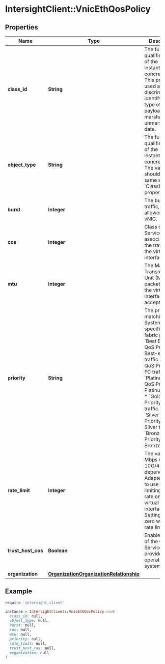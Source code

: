 # IntersightClient::VnicEthQosPolicy

## Properties

| Name | Type | Description | Notes |
| ---- | ---- | ----------- | ----- |
| **class_id** | **String** | The fully-qualified name of the instantiated, concrete type. This property is used as a discriminator to identify the type of the payload when marshaling and unmarshaling data. | [default to &#39;vnic.EthQosPolicy&#39;] |
| **object_type** | **String** | The fully-qualified name of the instantiated, concrete type. The value should be the same as the &#39;ClassId&#39; property. | [default to &#39;vnic.EthQosPolicy&#39;] |
| **burst** | **Integer** | The burst traffic, in bytes, allowed on the vNIC. | [optional][default to 10240] |
| **cos** | **Integer** | Class of Service to be associated to the traffic on the virtual interface. | [optional][default to 0] |
| **mtu** | **Integer** | The Maximum Transmission Unit (MTU) or packet size that the virtual interface accepts. | [optional][default to 1500] |
| **priority** | **String** | The priortity matching the System QoS specified in the fabric profile. * &#x60;Best Effort&#x60; - QoS Priority for Best-effort traffic. * &#x60;FC&#x60; - QoS Priority for FC traffic. * &#x60;Platinum&#x60; - QoS Priority for Platinum traffic. * &#x60;Gold&#x60; - QoS Priority for Gold traffic. * &#x60;Silver&#x60; - QoS Priority for Silver traffic. * &#x60;Bronze&#x60; - QoS Priority for Bronze traffic. | [optional][default to &#39;Best Effort&#39;] |
| **rate_limit** | **Integer** | The value in Mbps (0-10G/40G/100G depending on Adapter Model) to use for limiting the data rate on the virtual interface. Setting this to zero will turn rate limiting off. | [optional][default to 0] |
| **trust_host_cos** | **Boolean** | Enables usage of the Class of Service provided by the operating system. | [optional][default to false] |
| **organization** | [**OrganizationOrganizationRelationship**](OrganizationOrganizationRelationship.md) |  | [optional] |

## Example

```ruby
require 'intersight_client'

instance = IntersightClient::VnicEthQosPolicy.new(
  class_id: null,
  object_type: null,
  burst: null,
  cos: null,
  mtu: null,
  priority: null,
  rate_limit: null,
  trust_host_cos: null,
  organization: null
)
```

